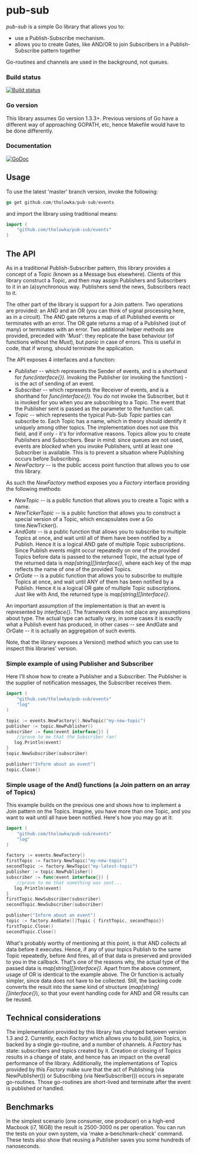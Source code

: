 # pub-sub 

_pub-sub_ is a simple Go library that allows you to:
+ use a Publish-Subscribe mechanism. 
+ allows you to create Gates, like AND/OR to join Subscribers in a Publish-Subscribe pattern together  

Go-routines and channels are used in the background, not queues.  

### Build status  

[![Build status](https://travis-ci.org/tholowka/pub-sub.svg?branch=master)](https://travis-ci.org/tholowka/pub-sub.svg?branch=master)

### Go version 
This library assumes Go version 1.3.3+. Previous versions of Go have a different way of approaching GOPATH, etc, hence Makefile would have to be done differently. 

### Documentation 

[![GoDoc](https://godoc.org/github.com/tholowka/pub-sub/events?status.svg)](https://godoc.org/github.com/tholowka/pub-sub/events)

## Usage ##
To use the latest 'master' branch version, invoke the following: 
```go
go get github.com/tholowka/pub-sub/events
```
and import the library using traditional means:
```go
import (
    "github.com/tholowka/pub-sub/events"
)
```

## The API
As in a traditional Publish-Subscriber pattern, this library provides a concept of a Topic (known as a Message bus elsewhere). Clients of this library construct a Topic, and 
then may assign Publishers and Subscribers to it in an (a)synchronous way. 
Publishers send the news, Subscribers react to it. 

The other part of the library is support for a Join pattern. Two operations are provided: an AND and an OR (you can think of signal processing here, as in a circuit). 
The AND gate returns a map of all Published events or terminates with an error. The OR gate returns a map of a Published (out of many) or terminates with an error. 
Two additional helper methods are provided, preceded with '_Must_': they replicate the base behaviour (of functions without the _Must_), but _panic_ in case of errors. 
This is useful in code, that if wrong, should terminate the application.
 
The API exposes 4 interfaces and a function:
+ _Publisher_ -- which represents the Sender of events, and is a shorthand for _func(interface{})_. Invoking the Publisher (or invoking the function) - is the act of sending of an event. 
+ _Subscriber_ -- which represents the Receiver of events, and is a shorthand for _func(interface{})_. You do not invoke the Subscriber, but it is invoked for you when you are subscribing to a Topic. 
The event that the Publisher sent is passed as the parameter to the function call. 
+ _Topic_ -- which represents the typical Pub-Sub _Topic_ parties can subscribe to. Each Topic has a name, which in theory should identify it uniquely among other topics. The implementation does not 
use this field, and if only - it's for informative reasons. Topics allow you to create Publishers and Subscribers. Bear in mind: since queues are not used, events are _blocked_ when you invoke 
Publishers, until at least one Subscriber is available. This is to prevent a situation where Publishing occurs before Subscribing.  
+ _NewFactory_ -- is the public access point function that allows you to use this library. 

As such the _NewFactory_ method exposes you a _Factory_ interface providing the following methods:
+ _NewTopic_ -- is a public function that allows you to create a Topic with a name. 
+ _NewTickerTopic_ -- is a public function that allows you to construct a special version of a Topic, which encapsulates over a Go time.NewTicker(). 
+ _AndGate_ -- is a public function that allows you to subscribe to multiple Topics at once, and wait until all of them have been notified by a Publish. 
Hence it is a logical AND gate of multiple Topic subscriptions. Since Publish events might occur repeatedly on one of the provided Topics before data is passed to the returned Topic, 
the actual type of the returned data is _map[string][]interface{}_, where each key of the map reflects the name of one of the provided Topics.  
+ _OrGate_ -- is a public function that allows you to subscribe to multiple Topics at once, and wait until ANY of them has been notified by a Publish. 
Hence it is a logical OR gate of multiple Topic subscriptions. Just like with And, the returned type is _map[string][]interface{}_. 

An important assumption of the implementation is that an event is represented by _interface{}_. The framework does not place any assumptions about type. 
The actual type can actually vary, in some cases it is exactly what a Publish event has produced, in other cases -- see AndGate and OrGate -- it is actually an 
aggregation of such events.

Note, that the library exposes a Version() method which you can use to inspect this libraries' version.  

### Simple example of using Publisher and Subscriber
Here I'll show how to create a Publisher and a Subscriber. 
The Publisher is the supplier of notification messages, the Subscriber receives them. 
```go
import (
    "github.com/tholowka/pub-sub/events"
    "log"
)

topic := events.NewFactory().NewTopic("my-new-topic")
publisher := topic.NewPublisher()
subscriber := func(event interface{}) {
    //prove to me that the Subscriber ran!
   log.Println(event) 
}
topic.NewSubscriber(subscriber)

publisher("Inform about an event")
topic.Close()
```

### Simple usage of the And() functions (a Join pattern on an array of Topics)
This example builds on the previous one and shows how to implement a Join pattern on the Topics. Imagine, you have more than one Topic, and you want to wait
until all have been notified. Here's how you may go at it:
```go
import (
    "github.com/tholowka/pub-sub/events"
    "log"
)

factory := events.NewFactory()
firstTopic := factory.NewTopic("my-new-topic")
secondTopic := factory.NewTopic("my-latest-topic")
publisher := topic.NewPublisher()
subscriber := func(event interface{}) {
    //prove to me that something was sent...
   log.Println(event) 
}
firstTopic.NewSubscriber(subscriber) 
secondTopic.NewSubscriber(subscriber)

publisher("Inform about an event")
topic := factory.AndGate([]Topic { firstTopic, secondTopic})
firstTopic.Close()
secondTopic.Close()
```

What's probably worthy of mentioning at this point, is that AND collects all data before it executes. Hence, if any of your topics Publish to the same Topic repeatedly, 
before And fires, all of that data is preserved and provided to you in the callback. That's one of the reasons why, the actual type of the passed data is 
_map[string][]interface{}_.
Apart from the above comment, usage of OR is identical to the example above. The Or function is actually simpler, since data does not have to be collected. 
Still, the backing code converts the result into the same kind of structure (_map[string][]interface{}_), so that your event handling code for AND and OR results can be reused. 

## Technical considerations 

The implementation provided by this library has changed between version 1.3 and 2.
Currently, each _Factory_ which allows you to build, join Topics, is backed by a single go-routine, and a number of channels. A _Factory_ has state: subscribers and topics created by it. Creation or closing of Topics results in a change of state, and hence has an impact on the overall performance of the library. 
Additionally, the implementations of Topics provided by this _Factory_ make sure that the act of Publishing (via NewPublisher()) or Subscribing (via NewSubscriber()) occurs in separate go-routines. Those go-routines are short-lived and terminate after the event is published or handled. 

## Benchmarks 

In the simplest scenario (one consumer, one producer) on a high-end Macbook (i7, 16GB) the result is 2500-3000 ns per operation. You can run the tests on your own system, via 'make a-benchmark-check' command. 
These tests also show that reusing a Publisher saves you some hundreds of nanoseconds. 
